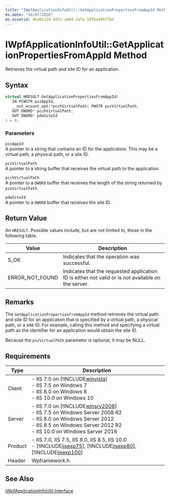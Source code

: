 ```yaml
---
title: "IWpfApplicationInfoUtil::GetApplicationPropertiesFromAppId Method"
ms.date: "10/07/2016"
ms.assetid: d6401224-4d22-a604-2afe-18fba495f7bd
---
```

# IWpfApplicationInfoUtil::GetApplicationPropertiesFromAppId Method
Retrieves the virtual path and site ID for an application.  
  
## Syntax  
  
```cpp  
virtual HRESULT GetApplicationPropertiesFromAppId(  
   IN PCWSTR pszAppId,  
   __out_ecount_opt(*pcchVirtualPath) PWSTR pszVirtualPath,  
   OUT DWORD* pcchVirtualPath,  
   OUT DWORD* pdwSiteId  
) = 0;  
```  
  
### Parameters  
 `pszAppId`  
 A pointer to a string that contains an ID for the application. This may be a virtual path, a physical path, or a site ID.  
  
 `pszVirtualPath`  
 A pointer to a string buffer that receives the virtual path to the application.  
  
 `pcchVirtualPath`  
 A pointer to a `DWORD` buffer that receives the length of the string returned by `pszVirtualPath`.  
  
 `pdwSiteId`  
 A pointer to a `DWORD` buffer that receives the site ID.  
  
## Return Value  
 An `HRESULT`. Possible values include, but are not limited to, those in the following table.  
  
|Value|Description|  
|-----------|-----------------|  
|S_OK|Indicates that the operation was successful.|  
|ERROR_NOT_FOUND|Indicates that the requested application ID is either not valid or is not available on the server.|  
  
## Remarks  
 The `GetApplicationPropertiesFromAppId` method retrieves the virtual path and site ID for an application that is specified by a virtual path, a physical path, or a site ID. For example, calling this method and specifying a virtual path as the identifier for an application would obtain the site ID.  
  
 Because the `pszVirtualPath` parameter is optional, it may be NULL.  
  
## Requirements  
  
|Type|Description|  
|----------|-----------------|  
|Client|-   IIS 7.0 on [!INCLUDE[winvista](../../wmi-provider/includes/winvista-md.md)]<br />-   IIS 7.5 on Windows 7<br />-   IIS 8.0 on Windows 8<br />-   IIS 10.0 on Windows 10|  
|Server|-   IIS 7.0 on [!INCLUDE[winsrv2008](../../wmi-provider/includes/winsrv2008-md.md)]<br />-   IIS 7.5 on Windows Server 2008 R2<br />-   IIS 8.0 on Windows Server 2012<br />-   IIS 8.5 on Windows Server 2012 R2<br />-   IIS 10.0 on Windows Server 2016|  
|Product|-   IIS 7.0, IIS 7.5, IIS 8.0, IIS 8.5, IIS 10.0<br />-   [!INCLUDE[iisexp75](../../web-development-reference/native-code-api-reference/includes/iisexp75-md.md)], [!INCLUDE[iisexp80](../../web-development-reference/native-code-api-reference/includes/iisexp80-md.md)], [!INCLUDE[iisexp100](../../web-development-reference/native-code-api-reference/includes/iisexp100-md.md)]|  
|Header|Wpframework.h|  
  
## See Also  
 [IWpfApplicationInfoUtil Interface](../../web-development-reference/native-code-api-reference/iwpfapplicationinfoutil-interface.md)
